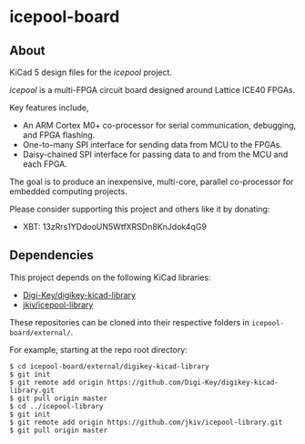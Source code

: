 icepool-board
=============

## About

KiCad 5 design files for the *icepool* project.

*icepool* is a multi-FPGA circuit board designed around
Lattice ICE40 FPGAs.

Key features include,

- An ARM Cortex M0+ co-processor for serial communication, debugging, and FPGA flashing.
- One-to-many SPI interface for sending data from MCU to the FPGAs.
- Daisy-chained SPI interface for passing data to and from the MCU and each FPGA.

The goal is to produce an inexpensive, multi-core, parallel co-processor
for embedded computing projects.

Please consider supporting this project and others like it by donating:
* XBT: 13zRrs1YDdooUN5WtfXRSDn8KnJdok4qG9

## Dependencies

This project depends on the following KiCad libraries:

* [Digi-Key/digikey-kicad-library](https://github.com/Digi-Key/digikey-kicad-library)
* [jkiv/icepool-library](https://github.com/jkiv/icepool-library)

These repositories can be cloned into their respective folders in `icepool-board/external/`.

For example, starting at the repo root directory:

    $ cd icepool-board/external/digikey-kicad-library
    $ git init
    $ git remote add origin https://github.com/Digi-Key/digikey-kicad-library.git
    $ git pull origin master
    $ cd ../icepool-library
    $ git init
    $ git remote add origin https://github.com/jkiv/icepool-library.git 
    $ git pull origin master
